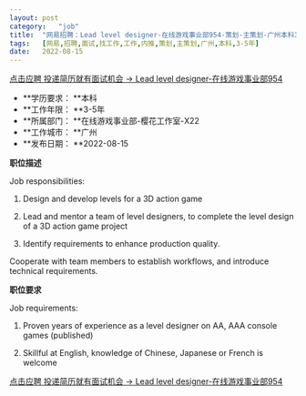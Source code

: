 ```yaml
---
layout:	post
category:	"job"
title:	"网易招聘：Lead level designer-在线游戏事业部954-策划-主策划-广州本科3-5年"
tags:	[网易,招聘,面试,找工作,工作,内推,策划,主策划,广州,本科,3-5年]
date:	2022-08-15
---
```


[点击应聘 投递简历就有面试机会 ->  Lead level designer-在线游戏事业部954](http://mobile.bole.netease.com/bole/boleDetail?id=39322&employeeId=346f03c3cda5f04c&key=all)



- **学历要求： **本科
- **工作年限： **3-5年
- **所属部门： **在线游戏事业部-樱花工作室-X22
- **工作城市： **广州
- **发布日期： **2022-08-15



**职位描述**

Job responsibilities:

1. Design and develop levels for a 3D action game

2. Lead and mentor a team of level designers, to complete the level design of a 3D action game project

3. Identify requirements to enhance production quality.

Cooperate with team members to establish workflows, and introduce     technical requirements.





**职位要求**

Job requirements:

1. Proven years of experience as a level designer on AA, AAA console games (published)

2. Skillful at English, knowledge of Chinese, Japanese or French is welcome



[点击应聘 投递简历就有面试机会 ->  Lead level designer-在线游戏事业部954](http://mobile.bole.netease.com/bole/boleDetail?id=39322&employeeId=346f03c3cda5f04c&key=all)